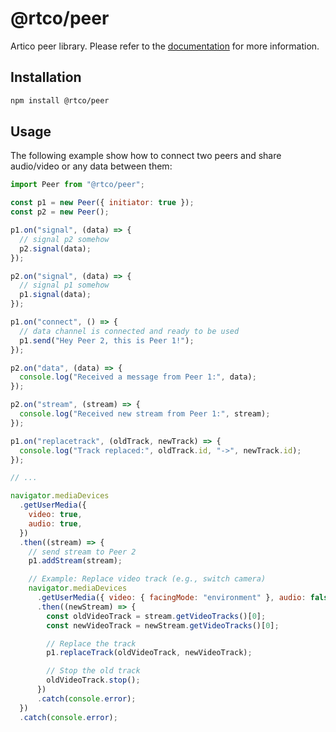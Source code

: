 # @rtco/peer

Artico peer library. Please refer to the [documentation](https://artico.dev) for more information.

## Installation

```bash
npm install @rtco/peer
```

## Usage

The following example show how to connect two peers and share audio/video or any data between them:

```js
import Peer from "@rtco/peer";

const p1 = new Peer({ initiator: true });
const p2 = new Peer();

p1.on("signal", (data) => {
  // signal p2 somehow
  p2.signal(data);
});

p2.on("signal", (data) => {
  // signal p1 somehow
  p1.signal(data);
});

p1.on("connect", () => {
  // data channel is connected and ready to be used
  p1.send("Hey Peer 2, this is Peer 1!");
});

p2.on("data", (data) => {
  console.log("Received a message from Peer 1:", data);
});

p2.on("stream", (stream) => {
  console.log("Received new stream from Peer 1:", stream);
});

p1.on("replacetrack", (oldTrack, newTrack) => {
  console.log("Track replaced:", oldTrack.id, "->", newTrack.id);
});

// ...

navigator.mediaDevices
  .getUserMedia({
    video: true,
    audio: true,
  })
  .then((stream) => {
    // send stream to Peer 2
    p1.addStream(stream);

    // Example: Replace video track (e.g., switch camera)
    navigator.mediaDevices
      .getUserMedia({ video: { facingMode: "environment" }, audio: false })
      .then((newStream) => {
        const oldVideoTrack = stream.getVideoTracks()[0];
        const newVideoTrack = newStream.getVideoTracks()[0];

        // Replace the track
        p1.replaceTrack(oldVideoTrack, newVideoTrack);

        // Stop the old track
        oldVideoTrack.stop();
      })
      .catch(console.error);
  })
  .catch(console.error);
```
